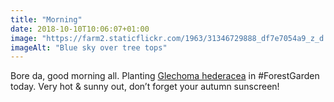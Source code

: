 ```yaml
---
title: "Morning"
date: 2018-10-10T10:06:07+01:00
image: "https://farm2.staticflickr.com/1963/31346729888_df7e7054a9_z_d.jpg"
imageAlt: "Blue sky over tree tops"
---
```


Bore da, good morning all. Planting [Glechoma hederacea](https://pfaf.org/user/Plant.aspx?LatinName=Glechoma+hederacea) in #ForestGarden today. Very hot & sunny out, don’t forget your autumn sunscreen!

